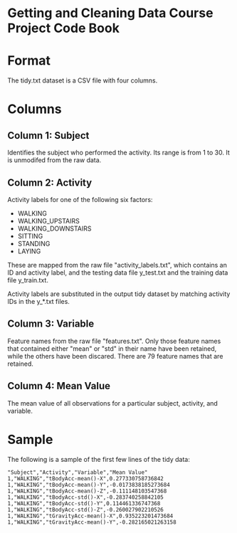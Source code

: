 Getting and Cleaning Data Course Project Code Book
================

# Format

The tidy.txt dataset is a CSV file with four columns.

# Columns

## Column 1: Subject

Identifies the subject who performed the activity. Its range is from 1 to 30. It is unmodifed from the raw data.

## Column 2: Activity

Activity labels for one of the following six factors:
 - WALKING            
 - WALKING_UPSTAIRS   
 - WALKING_DOWNSTAIRS 
 - SITTING            
 - STANDING           
 - LAYING
 
These are mapped from the raw file "activity_labels.txt", which contains an ID and activity label, and the testing data file y_test.txt and the training data file y_train.txt.

Activity labels are substituted in the output tidy dataset by matching activity IDs in the y_*.txt files.

## Column 3: Variable

Feature names from the raw file "features.txt". Only those feature names that contained either "mean" or "std" in their name have been retained, while the others have been discared. There are 79 feature names that are retained.

## Column 4: Mean Value

The mean value of all observations for a particular subject, activity, and variable.

# Sample

The following is a sample of the first few lines of the tidy data:

~~~~
"Subject","Activity","Variable","Mean Value"
1,"WALKING","tBodyAcc-mean()-X",0.277330758736842
1,"WALKING","tBodyAcc-mean()-Y",-0.0173838185273684
1,"WALKING","tBodyAcc-mean()-Z",-0.111148103547368
1,"WALKING","tBodyAcc-std()-X",-0.283740258842105
1,"WALKING","tBodyAcc-std()-Y",0.114461336747368
1,"WALKING","tBodyAcc-std()-Z",-0.260027902210526
1,"WALKING","tGravityAcc-mean()-X",0.935223201473684
1,"WALKING","tGravityAcc-mean()-Y",-0.282165021263158
~~~~
